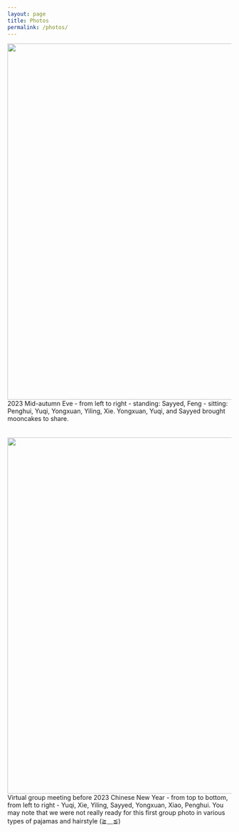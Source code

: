 ```yaml
---
layout: page
title: Photos
permalink: /photos/
---
```

<html lang="en">

<head>
    <meta charset="UTF-8">
    <meta http-equiv="X-UA-Compatible" content="IE=edge">
    <meta name="viewport" content="width=device-width, initial-scale=1.0">
</head>


<body>
    <div align=center>
    <img src="{{site.url}}/imgs/group_photos/2023MidAutumn.gif" width="800" >
    </div>
    <td> 2023 Mid-autumn Eve - from left to right - standing: Sayyed, Feng - sitting: Penghui, Yuqi, Yongxuan, Yiling, Xie. Yongxuan, Yuqi, and Sayyed brought mooncakes to share. </td> 
    <br>
    <br>
    <br>
    <div align=center>
    <img src="{{site.url}}/imgs/group_photos/2023BeforeChineseNewYear.png" width="800" >
    </div>
    <td> Virtual group meeting before 2023 Chinese New Year - from top to bottom, from left to right - Yuqi, Xie, Yiling, Sayyed, Yongxuan, Xiao, Penghui. You may note that we were not really ready for this first group photo in various types of pajamas and hairstyle (≧﹏≦) </td> 

</body>

</html>
